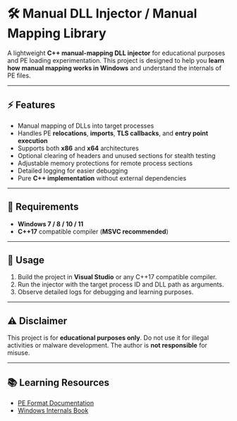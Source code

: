 # 🛠 Manual DLL Injector / Manual Mapping Library

A lightweight **C++ manual-mapping DLL injector** for educational purposes and PE loading experimentation. This project is designed to help you **learn how manual mapping works in Windows** and understand the internals of PE files.

---

## ⚡ Features

- Manual mapping of DLLs into target processes  
- Handles PE **relocations**, **imports**, **TLS callbacks**, and **entry point execution**  
- Supports both **x86** and **x64** architectures  
- Optional clearing of headers and unused sections for stealth testing  
- Adjustable memory protections for remote process sections  
- Detailed logging for easier debugging  
- Pure **C++ implementation** without external dependencies  

---

## 📝 Requirements

- **Windows 7 / 8 / 10 / 11**  
- **C++17** compatible compiler (**MSVC recommended**)  

---

## 🚀 Usage

1. Build the project in **Visual Studio** or any C++17 compatible compiler.  
2. Run the injector with the target process ID and DLL path as arguments.  
3. Observe detailed logs for debugging and learning purposes.  

---

## ⚠️ Disclaimer

This project is for **educational purposes only**. Do not use it for illegal activities or malware development. The author is **not responsible** for misuse.

---

## 📚 Learning Resources

- [PE Format Documentation](https://docs.microsoft.com/en-us/windows/win32/debug/pe-format)  
- [Windows Internals Book](https://docs.microsoft.com/en-us/sysinternals/)